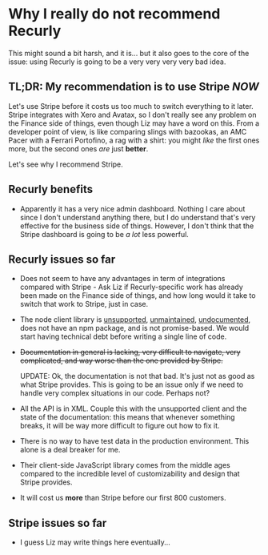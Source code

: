 # Why I really do not recommend Recurly

This might sound a bit harsh, and it is... but it also goes to the core of the issue: using Recurly is going to be a very very very very bad idea.

## TL;DR: My recommendation is to use Stripe *NOW*

Let's use Stripe before it costs us too much to switch everything to it later. Stripe integrates with Xero and Avatax, so I don't really see any problem on the Finance side of things, even though Liz may have a word on this. From a developer point of view, is like comparing slings with bazookas, an AMC Pacer with a Ferrari Portofino, a rag with a shirt: you might *like* the first ones more, but the second ones *are* just **better**.

Let's see why I recommend Stripe.

## Recurly benefits

- Apparently it has a very nice admin dashboard. Nothing I care about since I don't understand anything there, but I do understand that's very effective for the business side of things. However, I don't think that the Stripe dashboard is going to be _a lot_ less powerful.

## Recurly issues so far

- Does not seem to have any advantages in term of integrations compared with Stripe - Ask Liz if Recurly-specific work has already been made on the Finance side of things, and how long would it take to switch that work to Stripe, just in case.

- The node client library is [unsupported](https://dev.recurly.com/docs/client-libraries), [unmaintained](https://github.com/cgerrior/node-recurly/issues/8#issuecomment-261316557), [undocumented](https://github.com/cgerrior/node-recurly#usage), does not have an npm package, and is not promise-based. We would start having technical debt before writing a single line of code.

- ~~Documentation in general is lacking, very difficult to navigate, very complicated, and way worse than the one provided by Stripe.~~

  UPDATE: Ok, the documentation is not that bad. It's just not as good as what Stripe provides. This is going to be an issue only if we need to handle very complex situations in our code. Perhaps not?

- All the API is in XML. Couple this with the unsupported client and the state of the documentation: this means that whenever something breaks, it will be way more difficult to figure out how to fix it.

- There is no way to have test data in the production environment. This alone is a deal breaker for me.

- Their client-side JavaScript library comes from the middle ages compared to the incredible level of customizability and design that Stripe provides.

- It will cost us **more** than Stripe before our first 800 customers.

## Stripe issues so far

- I guess Liz may write things here eventually...
